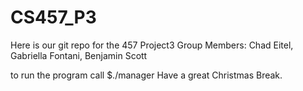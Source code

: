 # CS457_P3
Here is our git repo for the 457 Project3
Group Members: Chad Eitel, Gabriella Fontani, Benjamin Scott

to run the program call $./manager <filename> 
Have a great Christmas Break.
